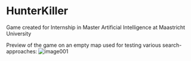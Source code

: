 # HunterKiller
Game created for Internship in Master Artificial Intelligence at Maastricht University

Preview of the game on an empty map used for testing various search-approaches:
![image001](https://user-images.githubusercontent.com/15450200/191497221-fbc351a4-ef61-48c5-a06a-73fb13b82338.gif)
